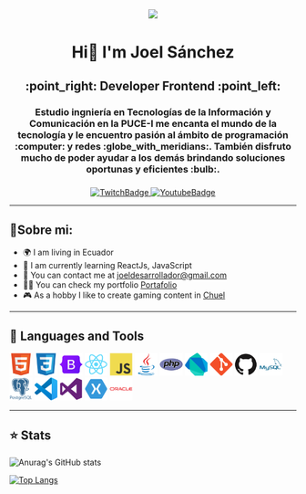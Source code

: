 <div id="header" align="center">
  <img src="https://camo.githubusercontent.com/bb27b9c1df90df738e91a54665d3adb08f60583fad2f266ffbde14508e6dc918/68747470733a2f2f692e70696e696d672e636f6d2f6f726967696e616c732f65342f32362f37302f65343236373032656466383734623138316163656431653266613563366364652e676966" width="350">
  <h1 align="center">Hi👋 I'm Joel Sánchez</h1>
  <h2 align="center"> :point_right: Developer Frontend :point_left: </h2>
  <h3 align="center"> Estudio ingniería en Tecnologías de la Información y Comunicación en la PUCE-I me encanta el mundo de la tecnología y le encuentro pasión al ámbito   de programación :computer: y redes :globe_with_meridians:. También disfruto mucho de poder ayudar a los demás brindando soluciones oportunas y eficientes :bulb:. <h3>
</div>

<div id="badges" align="center">
  <a href="https://www.twitch.tv/the_chuel" target="_blank">
<img src="https://img.shields.io/twitch/status/the_chuel?color=blue&logo=twitch&style=for-the-badge" alt="TwitchBadge">
</a>

<a href="https://www.youtube.com/channel/UCyFL0oO5utUsHBcOF39QREw" target="_blank">
<img src="https://img.shields.io/youtube/channel/subscribers/UCyFL0oO5utUsHBcOF39QREw?logo=youtube&style=for-the-badge" alt="YoutubeBadge">
</a>
</div>


---
<h2>👾Sobre mi: </h2>
    
- 🌍 I am living in Ecuador
- 🧠 I am currently learning ReactJs, JavaScript
- 📲 You can contact me at joeldesarrollador@gmail.com
- 👨‍💼 You can check my portfolio [Portafolio](www.linkedin.com/in/joelsanchezp)
- 🎮 As a hobby I like to create gaming content in [Chuel](https://www.youtube.com/channel/UCyFL0oO5utUsHBcOF39QREw)
---
<div align="left">
  <h2>🔨 Languages and Tools</h2>
<img src="https://github.com/devicons/devicon/blob/master/icons/html5/html5-original.svg" width="40" height="40">
<img src="https://github.com/devicons/devicon/blob/master/icons/css3/css3-original.svg" width="40" height="40">
<img src="https://github.com/devicons/devicon/blob/master/icons/bootstrap/bootstrap-original.svg" width="40" height="40">
<img src="https://github.com/devicons/devicon/blob/master/icons/react/react-original.svg" width="40" height="40">
<img src="https://github.com/devicons/devicon/blob/master/icons/javascript/javascript-original.svg" width="40" height="40">
<img src="https://github.com/devicons/devicon/blob/master/icons/java/java-original.svg" width="40" height="40">
<img src="https://github.com/devicons/devicon/blob/master/icons/php/php-original.svg" width="40" height="40">
<img src="https://github.com/devicons/devicon/blob/master/icons/dart/dart-original.svg" width="40" height="40">
<img src="https://github.com/devicons/devicon/blob/master/icons/git/git-original.svg" width="40" height="40">
<img src="https://github.com/devicons/devicon/blob/master/icons/github/github-original.svg" width="40" height="40">
<img src="https://github.com/devicons/devicon/blob/master/icons/mysql/mysql-plain-wordmark.svg" width="40" height="40">
<img src="https://github.com/devicons/devicon/blob/master/icons/postgresql/postgresql-plain-wordmark.svg" width="40" height="40">
<img src="https://github.com/devicons/devicon/blob/master/icons/vscode/vscode-original.svg" width="40" height="40">
<img src="https://github.com/devicons/devicon/blob/master/icons/visualstudio/visualstudio-plain.svg" width="40" height="40">
<img src="https://github.com/devicons/devicon/blob/master/icons/xamarin/xamarin-original.svg" width="40" height="40">
<img src="https://github.com/devicons/devicon/blob/master/icons/oracle/oracle-original.svg" width="40" height="40">
</div>

 ---
 <h2>⭐ Stats</h2>
    
 ![Anurag's GitHub stats](https://github-readme-stats.vercel.app/api?username=JoelSp01&show_icons=true&theme=tokyonight)
       
[![Top Langs](https://github-readme-stats.vercel.app/api/top-langs/?username=JoelSp01&hide_progress=false)](https://github.com/anuraghazra/github-readme-stats)   
    
    
    
 


